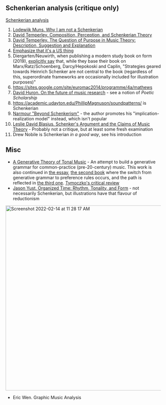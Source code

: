 Schenkerian analysis (critique only)
---

[Schenkerian analysis](https://en.wikipedia.org/wiki/Schenkerian_analysis)

1.  [Lodewijk Muns. Why I am not a Schenkerian](https://lodewijkmuns.nl/WhyIamNotaSchenkerian.pdf)
1. [David Temperley. Composition, Perception, and Schenkerian Theory](http://davidtemperley.com/wp-content/uploads/2015/11/temperley-mts11.pdf)
1. [David Temperley. The Question of Purpose in Music Theory: Description, Suggestion and Explanation](http://davidtemperley.com/wp-content/uploads/2015/11/temperley-cm99.pdf)
4. [Emphasize that it's a US thing](https://music.stackexchange.com/questions/105141/why-is-schenker-so-influential-in-us-academia-is-it-the-same-elsewhere)
5. Diergarten/Neuwirth, when publishing a modern study book on form (2019), [explicitly say](https://storage.gmth.de/zgmth/pdf/1034) that, while they base their book on Marx/Ratz/Schoenberg, Darcy/Hepokoski and Caplin, "Strategies  geared  towards  Heinrich  Schenker  are  not  central  to  the  book  (regardless  of  this,  superordinate  frameworks  are  occasionally  included  for  illustration  purposes)"
6. https://sites.google.com/site/euromac2014/programme/4a/mathews
7. [David Huron. On the future of music research](https://kb.osu.edu/bitstream/handle/1811/93138/1/FDMC_2021_Huron_005.pdf) - see a notion of _Poetic Scholarship_
8. https://academic.udayton.edu/PhillipMagnuson/soundpatterns/ is Schenkerian
9. [Narmour "Beyond Schenkerism"](https://archive.org/details/beyondschenkeris0000narm_c5d8/) - the author promotes his "implication-realization model" instead, which isn't popular
10. [Leslie David Blasius. Schenker's Argument and the Claims of Music Theory](https://www.amazon.com/Schenkers-Argument-Cambridge-Studies-Analysis/dp/0521550858) - Probably not a critique, but at least some fresh examination
11. Drew Nobile is Schenkerian *in a good way*, see his introduction

Misc
---


- [A Generative Theory of Tonal Music](https://en.wikipedia.org/wiki/Generative_theory_of_tonal_music) - An attempt to build a generative grammar for common-practice (pre-20-century) music. This work is also continued in [the essay](https://en.wikipedia.org/wiki/Cognitive_Constraints_on_Compositional_Systems), [the second book](https://amzn.to/3FRzPn1) where the switch from generative grammar to preference rules occurs, and the path is reflected in [the third one](https://amzn.to/3fJCm8p). [Tymoczko's critical review](https://mtosmt.org/issues/mto.20.26.1/mto.20.26.1.tymoczko.html)
- [Jason Yust. Organized Time: Rhythm, Tonality, and Form](https://amzn.to/3BlTlaU) - not necessarily Schenkerian, but illustrations have that flavour of reductionism

<img width="600" alt="Screenshot 2022-02-14 at 11 28 17 AM" src="https://user-images.githubusercontent.com/1491908/153827329-b364704d-5a5c-4c47-8b2b-a8f8f3200f25.png">

- Eric Wen. Graphic Music Analysis
